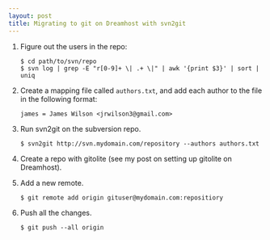 ```yaml
---
layout: post
title: Migrating to git on Dreamhost with svn2git
---
```



1.  Figure out the users in the repo:

        $ cd path/to/svn/repo
        $ svn log | grep -E "r[0-9]+ \| .+ \|" | awk '{print $3}' | sort | uniq

2.  Create a mapping file called `authors.txt`, and add each author to the
    file in the following format:

        james = James Wilson <jrwilson3@gmail.com>

3.  Run svn2git on the subversion repo.

        $ svn2git http://svn.mydomain.com/repository --authors authors.txt

4.  Create a repo with gitolite (see my post on setting up gitolite on Dreamhost).

5.  Add a new remote.

        $ git remote add origin gituser@mydomain.com:repositiory

6.  Push all the changes.

        $ git push --all origin

